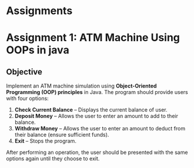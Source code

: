 # Assignments 
# **Assignment 1: ATM Machine Using OOPs in java**  

## **Objective**  
Implement an ATM machine simulation using **Object-Oriented Programming (OOP) principles** in Java. The program should provide users with four options:  

1. **Check Current Balance** – Displays the current balance of user.  
2. **Deposit Money** – Allows the user to enter an amount to add to their balance.  
3. **Withdraw Money** – Allows the user to enter an amount to deduct from their balance (ensure sufficient funds).  
4. **Exit** – Stops the program.  

After performing an operation, the user should be presented with the same options again until they choose to exit.  

